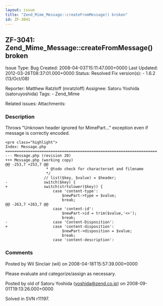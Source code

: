 ```yaml
---
layout: issue
title: "Zend_Mime_Message::createFromMessage() broken"
id: ZF-3041
---
```


ZF-3041: Zend\_Mime\_Message::createFromMessage() broken
--------------------------------------------------------

 Issue Type: Bug Created: 2008-04-03T15:11:47.000+0000 Last Updated: 2012-03-26T08:37:01.000+0000 Status: Resolved Fix version(s): - 1.6.2 (13/Oct/08)
 
 Reporter:  Matthew Ratzloff (mratzloff)  Assignee:  Satoru Yoshida (satoruyoshida)  Tags: - Zend\_Mime
 
 Related issues: 
 Attachments: 
### Description

Throws "Unknown header ignored for MimePart..." exception even if message is correctly encoded.

 
    <pre class="highlight">
    Index: Message.php
    ===================================================================
    --- Message.php (revision 20)
    +++ Message.php (working copy)
    @@ -253,7 +253,7 @@
                      * @todo check for characterset and filename
                      */
                     // list($key, $value) = $header;
    -                switch($key) {
    +                switch(strtolower($key)) {
                         case 'content-type':
                             $newPart->type = $value;
                             break;
    @@ -263,7 +263,7 @@
                         case 'content-id':
                             $newPart->id = trim($value,'<>');
                             break;
    -                    case 'Content-Disposition':
    +                    case 'content-disposition':
                             $newPart->disposition = $value;
                             break;
                         case 'content-description':


 

 

### Comments

Posted by Wil Sinclair (wil) on 2008-04-18T15:57:39.000+0000

Please evaluate and categorize/assign as necessary.

 

 

Posted by old of Satoru Yoshida (yoshida@zend.co.jp) on 2008-09-01T19:13:26.000+0000

Solved in SVN r11197.

 

 